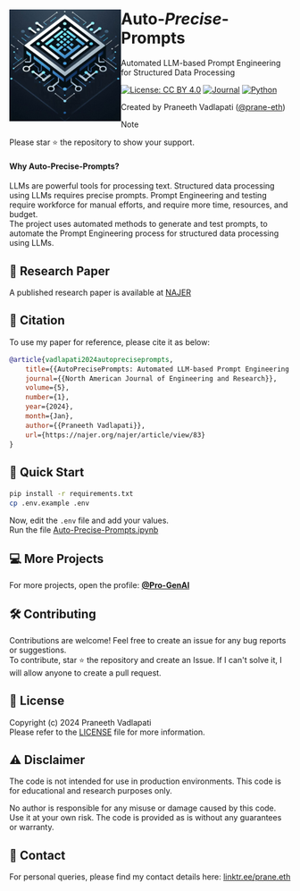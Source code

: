 <!-- Copyright (c) 2024 Praneeth Vadlapati -->

# <img src="./files/logo_small.png" align="left" width="200" alt="Auto-Precise-Prompts" /> Auto-*Precise*-Prompts

Automated LLM-based Prompt Engineering for Structured Data Processing

[![License: CC BY 4.0](https://img.shields.io/badge/License-CC_BY_4.0-yellow.svg?style=for-the-badge)](./LICENSE.md)
[![Journal](https://img.shields.io/badge/Journal%20Article-Link-darkgreen?style=for-the-badge)](https://najer.org/najer/article/view/83)
[![Python](https://img.shields.io/badge/Python-3776AB?style=for-the-badge&logo=python&logoColor=ffdd54)](https://www.python.org/)

Created by Praneeth Vadlapati ([@prane-eth](https://github.com/prane-eth))

> [!NOTE]
> Please star :star: the repository to show your support. <br>

#### Why Auto-Precise-Prompts?
LLMs are powerful tools for processing text.
Structured data processing using LLMs requires precise prompts.
Prompt Engineering and testing require workforce for manual efforts, and require more time, resources, and budget. <br>
The project uses automated methods to generate and test prompts, to automate the Prompt Engineering process for structured data processing using LLMs.



## :page_facing_up: Research Paper
A published research paper is available at [NAJER](https://najer.org/najer/article/view/83) <br>


## :bookmark_tabs: Citation
To use my paper for reference, please cite it as below:
```bibtex
@article{vadlapati2024autopreciseprompts,
	title={{AutoPrecisePrompts: Automated LLM-based Prompt Engineering for Structured Data Processing}},
	journal={{North American Journal of Engineering and Research}},
	volume={5},
	number={1},
	year={2024},
	month={Jan},
	author={{Praneeth Vadlapati}},
	url={https://najer.org/najer/article/view/83}
}
```


## :rocket: Quick Start
```bash
pip install -r requirements.txt
cp .env.example .env
```
Now, edit the `.env` file and add your values. <br>
Run the file [Auto-Precise-Prompts.ipynb](Auto-Precise-Prompts.ipynb)


## :computer: More Projects
For more projects, open the profile: **[@Pro-GenAI](https://github.com/Pro-GenAI)** <br>


## :hammer_and_wrench: Contributing
Contributions are welcome! Feel free to create an issue for any bug reports or suggestions. <br>
To contribute, star :star: the repository and create an Issue. If I can't solve it, I will allow anyone to create a pull request.<br>


## :identification_card: License
Copyright (c) 2024 Praneeth Vadlapati <br>
Please refer to the [LICENSE](./LICENSE.md) file for more information.


## :warning: Disclaimer
The code is not intended for use in production environments.
This code is for educational and research purposes only.

No author is responsible for any misuse or damage caused by this code.
Use it at your own risk. The code is provided as is without any guarantees or warranty.


## :email: Contact
For personal queries, please find my contact details here: [linktr.ee/prane.eth](https://linktr.ee/prane.eth)

